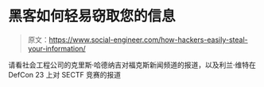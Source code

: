 # 黑客如何轻易窃取您的信息

> 原文：<https://www.social-engineer.com/how-hackers-easily-steal-your-information/>

请看社会工程公司的克里斯·哈德纳吉对福克斯新闻频道的报道，以及利兰·维特在 DefCon 23 上对 SECTF 竞赛的报道